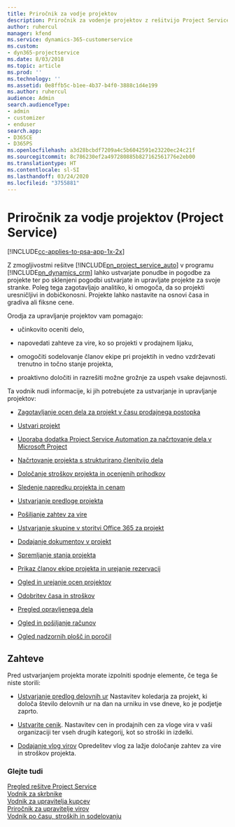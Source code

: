 ```yaml
---
title: Priročnik za vodje projektov
description: Priročnik za vodenje projektov z rešitvijo Project Service
author: ruhercul
manager: kfend
ms.service: dynamics-365-customerservice
ms.custom:
- dyn365-projectservice
ms.date: 8/03/2018
ms.topic: article
ms.prod: ''
ms.technology: ''
ms.assetid: 0e8ffb5c-b1ee-4b37-b4f0-3888c1d4e199
ms.author: ruhercul
audience: Admin
search.audienceType:
- admin
- customizer
- enduser
search.app:
- D365CE
- D365PS
ms.openlocfilehash: a3d28bcbdf7209a4c5b6042591e23220ec24c21f
ms.sourcegitcommit: 8c786230ef2a497280885b827162561776e2eb00
ms.translationtype: HT
ms.contentlocale: sl-SI
ms.lasthandoff: 03/24/2020
ms.locfileid: "3755881"
---
```

# <a name="project-manager-guide-project-service"></a>Priročnik za vodje projektov (Project Service)

[!INCLUDE[cc-applies-to-psa-app-1x-2x](../includes/cc-applies-to-psa-app-1x-2x.md)]

Z zmogljivostmi rešitve [!INCLUDE[pn_project_service_auto](../includes/pn-project-service-auto.md)] v programu [!INCLUDE[pn_dynamics_crm](../includes/pn-dynamics-crm.md)] lahko ustvarjate ponudbe in pogodbe za projekte ter po sklenjeni pogodbi ustvarjate in upravljate projekte za svoje stranke. Poleg tega zagotavljajo analitiko, ki omogoča, da so projekti uresničljivi in dobičkonosni. Projekte lahko nastavite na osnovi časa in gradiva ali fiksne cene.  
  
 Orodja za upravljanje projektov vam pomagajo:  
  
-   učinkovito oceniti delo,  
  
-   napovedati zahteve za vire, ko so projekti v prodajnem lijaku,  
  
-   omogočiti sodelovanje članov ekipe pri projektih in vedno vzdrževati trenutno in točno stanje projekta,  
  
-   proaktivno določiti in razrešiti možne grožnje za uspeh vsake dejavnosti.  
  
Ta vodnik nudi informacije, ki jih potrebujete za ustvarjanje in upravljanje projektov:  
  
-   [Zagotavljanje ocen dela za projekt v času prodajnega postopka](../project-service/provide-estimates-project-during-sales-process.md)  
  
-   [Ustvari projekt](../project-service/create-project.md)  
  
-   [Uporaba dodatka Project Service Automation za načrtovanje dela v Microsoft Project](../project-service/add-plan-work-microsoft-project.md)  
  
-   [Načrtovanje projekta s strukturirano členitvijo dela](../project-service/schedule-project-work-breakdown-structure.md)  
  
-   [Določanje stroškov projekta in ocenjenih prihodkov](../project-service/determine-project-cost-revenue-estimates.md)  
  
-   [Sledenje napredku projekta in cenam](../project-service/track-project-progress-cost.md)  
  
-   [Ustvarjanje predloge projekta](../project-service/create-project-template.md)  
  
-   [Pošiljanje zahtev za vire](../project-service/submit-resource-requests.md)  
  
-   [Ustvarjanje skupine v storitvi Office 365 za projekt](../project-service/create-office-365-group-project.md)  
  
-   [Dodajanje dokumentov v projekt](../project-service/add-documents-project.md)  
  
-   [Spremljanje stanja projekta](../project-service/track-project-status.md)  
  
-   [Prikaz članov ekipe projekta in urejanje rezervacij](../project-service/view-project-team-members-manage-bookings.md)  
  
-   [Ogled in urejanje ocen projektov](../project-service/view-edit-project-estimates.md)  
  
-   [Odobritev časa in stroškov](../project-service/approve-time-expenses.md)  
  
-   [Pregled opravljenega dela](../project-service/review-project-actuals.md)  
  
-   [Ogled in pošiljanje računov](../project-service/view-send-invoices.md)  
  
-   [Ogled nadzornih plošč in poročil](../project-service/view-dashboards-reports.md)  
  
## <a name="prerequisites"></a>Zahteve  
 Pred ustvarjanjem projekta morate izpolniti spodnje elemente, če tega še niste storili:  
  
-   [Ustvarjanje predlog delovnih ur](../project-service/create-work-hours-template.md) Nastavitev koledarja za projekt, ki določa število delovnih ur na dan na urniku in vse dneve, ko je podjetje zaprto.  
  
-   [Ustvarite cenik](../project-service/create-price-list.md). Nastavitev cen in prodajnih cen za vloge vira v vaši organizaciji ter vseh drugih kategorij, kot so stroški in izdelki.  
  
-   [Dodajanje vlog virov](../project-service/add-resource-roles.md) Opredelitev vlog za lažje določanje zahtev za vire in stroškov projekta.  
  
### <a name="see-also"></a>Glejte tudi  
 [Pregled rešitve Project Service](../project-service/overview.md)   
 [Vodnik za skrbnike](../project-service/admin-guide.md)   
 [Vodnik za upravitelja kupcev](../project-service/account-manager-guide.md)   
 [Priročnik za upravitelje virov](../project-service/resource-manager-guide.md)   
 [Vodnik po času, stroških in sodelovanju](../project-service/time-expense-collaboration-guide.md)

